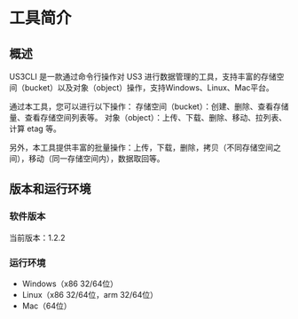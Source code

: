 # 工具简介

## 概述

US3CLI 是一款通过命令行操作对 US3 进行数据管理的工具，支持丰富的存储空间（bucket）以及对象（object）操作，支持Windows、Linux、Mac平台。


通过本工具，您可以进行以下操作：
存储空间（bucket）：创建、删除、查看存储量、查看存储空间列表等。
对象（object）：上传、下载、删除、移动、拉列表、计算 etag 等。

另外，本工具提供丰富的批量操作：上传，下载，删除，拷贝（不同存储空间之间），移动（同一存储空间内），数据取回等。

## 版本和运行环境

### 软件版本

当前版本：1.2.2

### 运行环境

- Windows（x86 32/64位）
- Linux（x86 32/64位，arm 32/64位）
- Mac（64位）